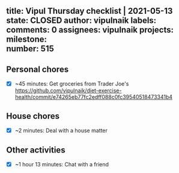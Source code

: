 title:	Vipul Thursday checklist | 2021-05-13
state:	CLOSED
author:	vipulnaik
labels:	
comments:	0
assignees:	vipulnaik
projects:	
milestone:	
number:	515
--
## Personal chores

- [x] ~45 minutes: Get groceries from Trader Joe's https://github.com/vipulnaik/diet-exercise-health/commit/e74265eb77fc2edff088c0fc39540518473341b4

## House chores

- [x] ~2 minutes: Deal with a house matter

## Other activities

- [x] ~1 hour 13 minutes: Chat with a friend
